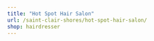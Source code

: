 ```yaml
---
title: "Hot Spot Hair Salon"
url: /saint-clair-shores/hot-spot-hair-salon/
shop: hairdresser
---
```

